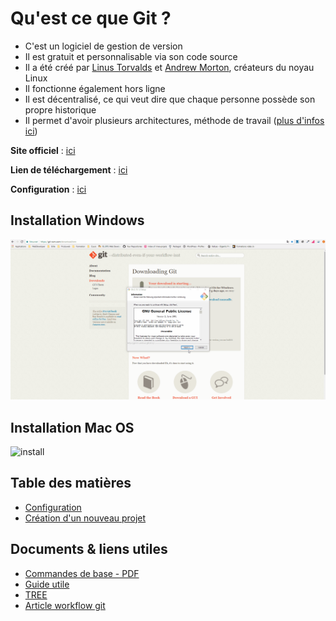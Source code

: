 # Qu'est ce que Git ?

- C'est un logiciel de gestion de version
- Il est gratuit et personnalisable via son code source
- Il a été créé par [Linus Torvalds](https://fr.wikipedia.org/wiki/Linus_Torvalds) et [Andrew Morton](https://fr.wikipedia.org/wiki/Andrew_Morton), créateurs du noyau Linux
- Il fonctionne également hors ligne
- Il est décentralisé, ce qui veut dire que chaque personne possède son propre historique
- Il permet d'avoir plusieurs architectures, méthode de travail ([plus d'infos ici](https://git-scm.com/about/distributed))



**Site officiel** : [ici](https://git-scm.com/)

**Lien de téléchargement** : [ici](https://git-scm.com/downloads)

**Configuration** : [ici](https://git-scm.com/book/fr/v1/Personnalisation-de-Git-Configuration-de-Git)


## Installation Windows

![install](video/install-windows.gif)


## Installation Mac OS

![install](video/install-macos.gif)



## Table des matières

- [Configuration](configuration.md)
- [Création d'un nouveau projet](projet.md)



## Documents & liens utiles


- [Commandes de base - PDF](file/github-git-cheat-sheet.pdf)
- [Guide utile](http://rogerdudler.github.io/git-guide/index.fr.html)
- [TREE](https://superuser.com/questions/531592/how-do-i-add-the-tree-command-to-git-bash-on-windows)
- [Article workflow git](https://stackoverflow.com/questions/3689838/whats-the-difference-between-head-working-tree-and-index-in-git)





